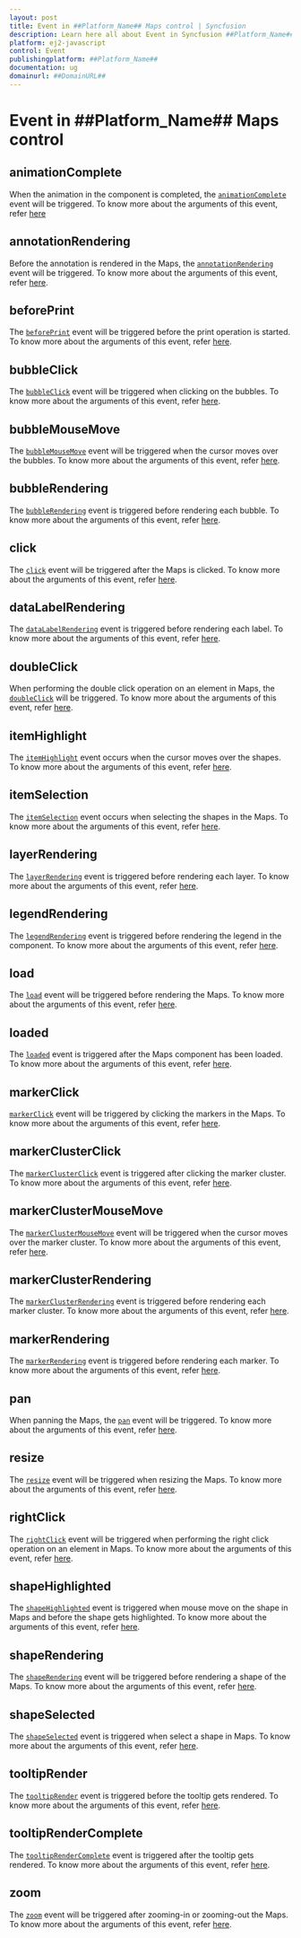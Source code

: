 ```yaml
---
layout: post
title: Event in ##Platform_Name## Maps control | Syncfusion
description: Learn here all about Event in Syncfusion ##Platform_Name## Maps control of Syncfusion Essential JS 2 and more.
platform: ej2-javascript
control: Event 
publishingplatform: ##Platform_Name##
documentation: ug
domainurl: ##DomainURL##
---
```


# Event in ##Platform_Name## Maps control

## animationComplete

When the animation in the component is completed, the [`animationComplete`](../api/maps/#animationcomplete) event will be triggered. To know more about the arguments of this event, refer [here](../api/maps/iAnimationCompleteEventArgs/)

## annotationRendering

Before the annotation is rendered in the Maps, the [`annotationRendering`](../api/maps/#annotationrendering) event will be triggered. To know more about the arguments of this event, refer [here](../api/maps/iAnnotationRenderingEventArgs/).

## beforePrint

The [`beforePrint`](../api/maps/#beforeprint) event will be triggered before the print operation is started. To know more about the arguments of this event, refer [here](../api/maps/iPrintEventArgs/).

## bubbleClick

The [`bubbleClick`](../api/maps/#bubbleclick) event will be triggered when clicking on the bubbles. To know more about the arguments of this event, refer [here](../api/maps/iBubbleClickEventArgs/).

## bubbleMouseMove

The [`bubbleMouseMove`](../api/maps/#bubblemousemove) event will be triggered when the cursor moves over the bubbles. To know more about the arguments of this event, refer [here](../api/maps/iBubbleMoveEventArgs/).

## bubbleRendering

The [`bubbleRendering`](../api/maps/#bubblerendering) event is triggered before rendering each bubble. To know more about the arguments of this event, refer [here](../api/maps/iBubbleRenderingEventArgs/).

## click

The [`click`](../api/maps/#click) event will be triggered after the Maps is clicked. To know more about the arguments of this event, refer [here](../api/maps/iMouseEventArgs/).

## dataLabelRendering

The [`dataLabelRendering`](../api/maps/#datalabelrendering) event is triggered before rendering each label. To know more about the arguments of this event, refer [here](../api/maps/iLabelRenderingEventArgs/).

## doubleClick

When performing the double click operation on an element in Maps, the [`doubleClick`](../api/maps/#doubleclick) will be triggered. To know more about the arguments of this event, refer [here](../api/maps/iMouseEventArgs/).

## itemHighlight

The [`itemHighlight`](../api/maps/#itemhighlight) event occurs when the cursor moves over the shapes. To know more about the arguments of this event, refer [here](../api/maps/iSelectionEventArgs/).

## itemSelection

The [`itemSelection`](../api/maps/#itemselection) event occurs when selecting the shapes in the Maps. To know more about the arguments of this event, refer [here](../api/maps/iSelectionEventArgs/).

## layerRendering

The [`layerRendering`](../api/maps/#layerrendering) event is triggered before rendering each layer. To know more about the arguments of this event, refer [here](../api/maps/iLayerRenderingEventArgs/).

## legendRendering

The [`legendRendering`](../api/maps/#legendrendering) event is triggered before rendering the legend in the component. To know more about the arguments of this event, refer [here](../api/maps/iLegendRenderingEventArgs/).

## load

The [`load`](../api/maps/#load) event will be triggered before rendering the Maps. To know more about the arguments of this event, refer [here](../api/maps/iLoadEventArgs/).

## loaded

The [`loaded`](/api/maps/#loaded) event is triggered after the Maps component has been loaded. To know more about the arguments of this event, refer [here](../api/maps/iLoadedEventArgs/).

## markerClick

[`markerClick`](../api/maps/#markerclick) event will be triggered by clicking the markers in the Maps. To know more about the arguments of this event, refer [here](../api/maps/iMarkerClickEventArgs/).

## markerClusterClick

The [`markerClusterClick`](../api/maps/#markerclusterclick) event is triggered after clicking the marker cluster. To know more about the arguments of this event, refer [here](../api/maps/iMarkerClusterClickEventArgs/).

## markerClusterMouseMove

The [`markerClusterMouseMove`](../api/maps/#markerclustermousemove) event will be triggered when the cursor moves over the marker cluster. To know more about the arguments of this event, refer [here](../api/maps/iMarkerClusterMoveEventArgs/).

## markerClusterRendering

The [`markerClusterRendering`](../api/maps/#markerclusterrendering) event is triggered before rendering each marker cluster. To know more about the arguments of this event, refer [here](../api/maps/#markerclusterrendering).

## markerRendering

The [`markerRendering`](../api/maps/#markerrendering) event is triggered before rendering each marker. To know more about the arguments of this event, refer [here](../api/maps/iMarkerRenderingEventArgs/).

## pan

When panning the Maps, the [`pan`](../api/maps/#pan) event will be triggered. To know more about the arguments of this event, refer [here](../api/maps/iMapPanEventArgs/).

## resize

The [`resize`](../api/maps/#resize) event will be triggered when resizing the Maps. To know more about the arguments of this event, refer [here](../api/maps/iResizeEventArgs/).

## rightClick

The [`rightClick`](../api/maps/#rightclick) event will be triggered when performing the right click operation on an element in Maps. To know more about the arguments of this event, refer [here](../api/maps/iMouseEventArgs/).

## shapeHighlighted

The [`shapeHighlighted`](../api/maps/#shapehighlight) event is triggered when mouse move on the shape in Maps and before the shape gets highlighted. To know more about the arguments of this event, refer [here](../api/maps/iShapeSelectedEventArgs/).

## shapeRendering

The [`shapeRendering`](../api/maps/#shaperendering) event will be triggered before rendering a shape of the Maps. To know more about the arguments of this event, refer [here](../api/maps/iShapeSelectedEventArgs/).

## shapeSelected

The [`shapeSelected`](../api/maps/#shapeselected) event is triggered when select a shape in Maps. To know more about the arguments of this event, refer [here](../api/maps/iShapeSelectedEventArgs/).

## tooltipRender

The [`tooltipRender`](../api/maps/#tooltiprender) event is triggered before the tooltip gets rendered. To know more about the arguments of this event, refer [here](../api/maps/iTooltipRenderEventArgs/).

## tooltipRenderComplete

The [`tooltipRenderComplete`](../api/maps/#tooltipRenderComplete) event is triggered after the tooltip gets rendered. To know more about the arguments of this event, refer [here](../api/maps/iTooltipRenderCompleteEventArgs/).

## zoom

The [`zoom`](../api/maps/#zoom) event will be triggered after zooming-in or zooming-out the Maps. To know more about the arguments of this event, refer [here](../api/maps/iMapZoomEventArgs/).